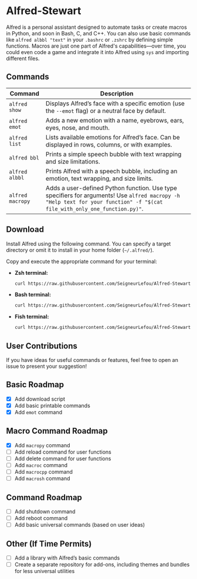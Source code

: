 # Alfred-Stewart

Alfred is a personal assistant designed to automate tasks or create macros in Python, and soon in Bash, C, and C++. You can also use basic commands like `alfred albbl "text"` in your `.bashrc` or `.zshrc` by defining simple functions. Macros are just one part of Alfred's capabilities—over time, you could even code a game and integrate it into Alfred using `sys` and importing different files.

## Commands

| Command          | Description                                                                                                                                                                                                 |
|------------------|-------------------------------------------------------------------------------------------------------------------------------------------------------------------------------------------------------------|
| `alfred show`    | Displays Alfred’s face with a specific emotion (use the `--emot` flag) or a neutral face by default.                                                                                                       |
| `alfred emot`    | Adds a new emotion with a name, eyebrows, ears, eyes, nose, and mouth.                                                                                                                                      |
| `alfred list`    | Lists available emotions for Alfred’s face. Can be displayed in rows, columns, or with examples.                                                                                                           |
| `alfred bbl`     | Prints a simple speech bubble with text wrapping and size limitations.                                                                                                                                       |
| `alfred albbl`   | Prints Alfred with a speech bubble, including an emotion, text wrapping, and size limits.                                                                                                                   |
| `alfred macropy` | Adds a user-defined Python function. Use type specifiers for arguments! Use `alfred macropy -h "Help text for your function" -f "$(cat file_with_only_one_function.py)"`.                                      |

## Download

Install Alfred using the following command. You can specify a target directory or omit it to install in your home folder (`~/.alfred/`).

Copy and execute the appropriate command for your terminal:

- **Zsh terminal:**
  ```bash
  curl https://raw.githubusercontent.com/SeigneurLefou/Alfred-Stewart/refs/heads/main/.download.sh | zsh
  
- **Bash terminal:**
  ```bash
  curl https://raw.githubusercontent.com/SeigneurLefou/Alfred-Stewart/refs/heads/main/.download.sh | bash
  
- **Fish terminal:**
  ```bash
  curl https://raw.githubusercontent.com/SeigneurLefou/Alfred-Stewart/refs/heads/main/.download.sh | fish

## User Contributions

If you have ideas for useful commands or features, feel free to open an issue to present your suggestion!

## Basic Roadmap

- [x] Add download script
- [x] Add basic printable commands
- [x] Add `emot` command

## Macro Command Roadmap

- [x] Add `macropy` command
- [ ] Add reload command for user functions
- [ ] Add delete command for user functions
- [ ] Add `macroc` command
- [ ] Add `macrocpp` command
- [ ] Add `macrosh` command

## Command Roadmap

- [ ] Add shutdown command
- [ ] Add reboot command
- [ ] Add basic universal commands (based on user ideas)

## Other (If Time Permits)

- [ ] Add a library with Alfred’s basic commands
- [ ] Create a separate repository for add-ons, including themes and bundles for less universal utilities

